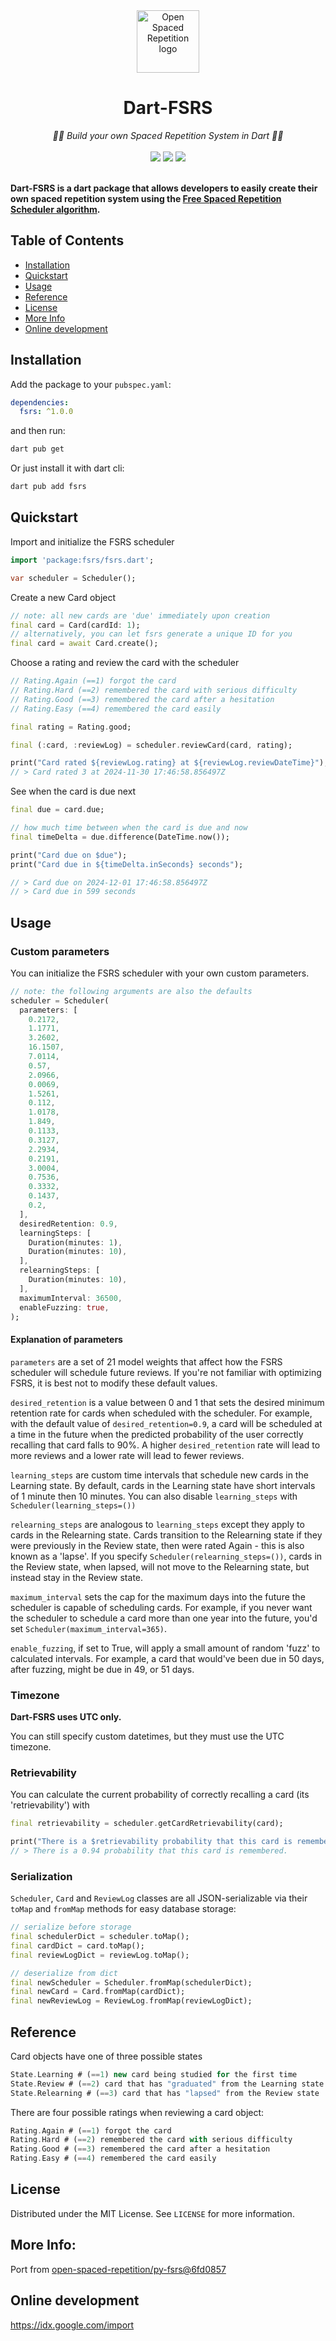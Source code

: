<div align="center">
  <img src="https://raw.githubusercontent.com/open-spaced-repetition/py-fsrs/main/osr_logo.png" height="100" alt="Open Spaced Repetition logo"/>
</div>
<div align="center">

# Dart-FSRS

</div>
<div align="center">
  <em>🧠🔄 Build your own Spaced Repetition System in Dart 🧠🔄   </em>
</div>
<br />
<div align="center" style="text-decoration: none;">
    <a href="https://pub.dev/packages/fsrs"><img src="https://img.shields.io/pub/v/fsrs?label=pub.dev&labelColor=333940&logo=dart"></a>
    <a href="https://github.com/open-spaced-repetition/py-fsrs/blob/main/LICENSE" style="text-decoration: none;"><img src="https://img.shields.io/badge/License-MIT-brightgreen.svg"></a>
    <a href="https://github.com/open-spaced-repetition/dart-fsrs/actions/workflows/dart.yml" style="text-decoration: none;"><img src="https://img.shields.io/github/actions/workflow/status/open-spaced-repetition/dart-fsrs/dart.yml?branch=main&label=CI&labelColor=333940&logo=github"></a>
</div>
<br />


**Dart-FSRS is a dart package that allows developers to easily create their own spaced repetition system using the <a href="https://github.com/open-spaced-repetition/free-spaced-repetition-scheduler">Free Spaced Repetition Scheduler algorithm</a>.**


## Table of Contents
- [Installation](#installation)
- [Quickstart](#quickstart)
- [Usage](#usage)
- [Reference](#reference)
- [License](#license)
- [More Info](#more-info)
- [Online development](#online-development)

## Installation

Add the package to your `pubspec.yaml`:

```yaml
dependencies:
  fsrs: ^1.0.0
```

and then run:

```bash
dart pub get
```

Or just install it with dart cli:

```bash
dart pub add fsrs
```

## Quickstart

Import and initialize the FSRS scheduler

```dart
import 'package:fsrs/fsrs.dart';

var scheduler = Scheduler();
```

Create a new Card object
```dart
// note: all new cards are 'due' immediately upon creation
final card = Card(cardId: 1);
// alternatively, you can let fsrs generate a unique ID for you
final card = await Card.create();
```

Choose a rating and review the card with the scheduler
```dart
// Rating.Again (==1) forgot the card
// Rating.Hard (==2) remembered the card with serious difficulty
// Rating.Good (==3) remembered the card after a hesitation
// Rating.Easy (==4) remembered the card easily

final rating = Rating.good;

final (:card, :reviewLog) = scheduler.reviewCard(card, rating);

print("Card rated ${reviewLog.rating} at ${reviewLog.reviewDateTime}");
// > Card rated 3 at 2024-11-30 17:46:58.856497Z
```

See when the card is due next
```dart
final due = card.due;

// how much time between when the card is due and now
final timeDelta = due.difference(DateTime.now());

print("Card due on $due");
print("Card due in ${timeDelta.inSeconds} seconds");

// > Card due on 2024-12-01 17:46:58.856497Z
// > Card due in 599 seconds
```

## Usage

### Custom parameters

You can initialize the FSRS scheduler with your own custom parameters.

```dart
// note: the following arguments are also the defaults
scheduler = Scheduler(
  parameters: [
    0.2172,
    1.1771,
    3.2602,
    16.1507,
    7.0114,
    0.57,
    2.0966,
    0.0069,
    1.5261,
    0.112,
    1.0178,
    1.849,
    0.1133,
    0.3127,
    2.2934,
    0.2191,
    3.0004,
    0.7536,
    0.3332,
    0.1437,
    0.2,
  ],
  desiredRetention: 0.9,
  learningSteps: [
    Duration(minutes: 1),
    Duration(minutes: 10),
  ],
  relearningSteps: [
    Duration(minutes: 10),
  ],
  maximumInterval: 36500,
  enableFuzzing: true,
);
```

#### Explanation of parameters

`parameters` are a set of 21 model weights that affect how the FSRS scheduler will schedule future reviews. If you're not familiar with optimizing FSRS, it is best not to modify these default values.

`desired_retention` is a value between 0 and 1 that sets the desired minimum retention rate for cards when scheduled with the scheduler. For example, with the default value of `desired_retention=0.9`, a card will be scheduled at a time in the future when the predicted probability of the user correctly recalling that card falls to 90%. A higher `desired_retention` rate will lead to more reviews and a lower rate will lead to fewer reviews.

`learning_steps` are custom time intervals that schedule new cards in the Learning state. By default, cards in the Learning state have short intervals of 1 minute then 10 minutes. You can also disable `learning_steps` with `Scheduler(learning_steps=())`

`relearning_steps` are analogous to `learning_steps` except they apply to cards in the Relearning state. Cards transition to the Relearning state if they were previously in the Review state, then were rated Again - this is also known as a 'lapse'. If you specify `Scheduler(relearning_steps=())`, cards in the Review state, when lapsed, will not move to the Relearning state, but instead stay in the Review state.

`maximum_interval` sets the cap for the maximum days into the future the scheduler is capable of scheduling cards. For example, if you never want the scheduler to schedule a card more than one year into the future, you'd set `Scheduler(maximum_interval=365)`.

`enable_fuzzing`, if set to True, will apply a small amount of random 'fuzz' to calculated intervals. For example, a card that would've been due in 50 days, after fuzzing, might be due in 49, or 51 days.

### Timezone

**Dart-FSRS uses UTC only.**

You can still specify custom datetimes, but they must use the UTC timezone.

### Retrievability

You can calculate the current probability of correctly recalling a card (its 'retrievability') with

```dart
final retrievability = scheduler.getCardRetrievability(card);

print("There is a $retrievability probability that this card is remembered.");
// > There is a 0.94 probability that this card is remembered.
```

### Serialization

`Scheduler`, `Card` and `ReviewLog` classes are all JSON-serializable via their `toMap` and `fromMap` methods for easy database storage:

```dart
// serialize before storage
final schedulerDict = scheduler.toMap();
final cardDict = card.toMap();
final reviewLogDict = reviewLog.toMap();

// deserialize from dict
final newScheduler = Scheduler.fromMap(schedulerDict);
final newCard = Card.fromMap(cardDict);
final newReviewLog = ReviewLog.fromMap(reviewLogDict);
```


## Reference

Card objects have one of three possible states
```dart
State.Learning # (==1) new card being studied for the first time
State.Review # (==2) card that has "graduated" from the Learning state
State.Relearning # (==3) card that has "lapsed" from the Review state
```

There are four possible ratings when reviewing a card object:
```dart
Rating.Again # (==1) forgot the card
Rating.Hard # (==2) remembered the card with serious difficulty
Rating.Good # (==3) remembered the card after a hesitation
Rating.Easy # (==4) remembered the card easily
```

## License

Distributed under the MIT License. See `LICENSE` for more information.

## More Info:

Port from [open-spaced-repetition/py-fsrs@6fd0857](https://github.com/open-spaced-repetition/py-fsrs/tree/6fd0857)

## Online development

<https://idx.google.com/import>
